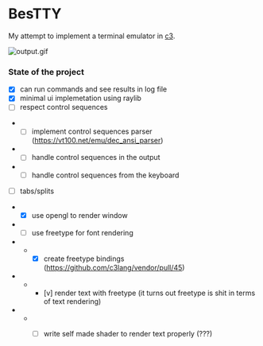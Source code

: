 # BesTTY

My attempt to implement a terminal emulator in [c3](https://c3-lang.org).

![output.gif](/showcase/output2.gif)

### State of the project

- [x] can run commands and see results in log file
- [x] minimal ui implemetation using raylib
- [ ] respect control sequences
- - [ ] implement control sequences parser (https://vt100.net/emu/dec_ansi_parser)
- - [ ] handle control sequences in the output
- - [ ] handle control sequences from the keyboard
- [ ] tabs/splits
- - [x] use opengl to render window
- - [ ] use freetype for font rendering
- - - [x] create freetype bindings (https://github.com/c3lang/vendor/pull/45)
- - - [v] render text with freetype (it turns out freetype is shit in terms of text rendering)
- - - [ ] write self made shader to render text properly (???)

